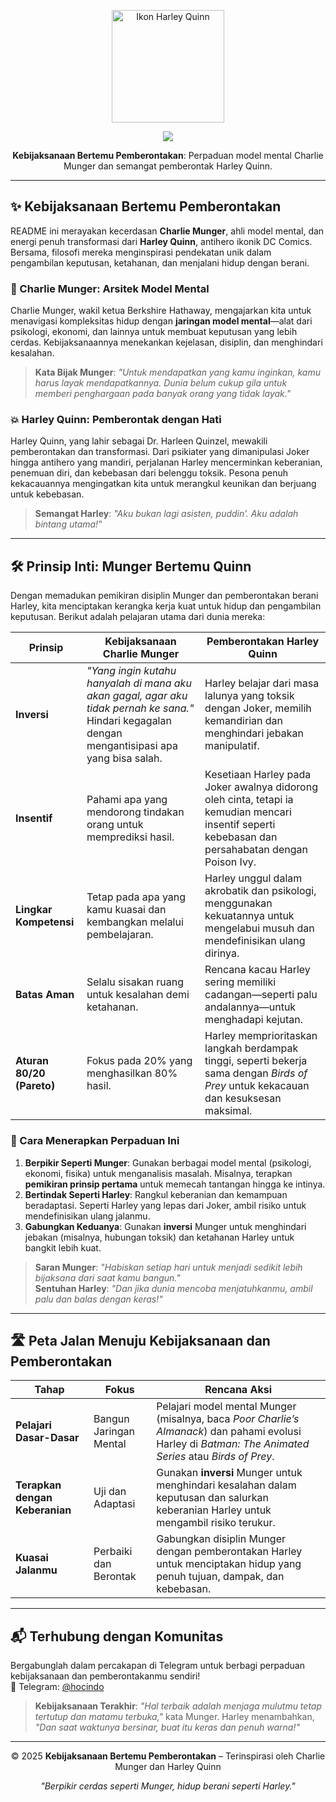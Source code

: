 <p align="center">
  <img src="https://img.icons8.com/color/180/joker-dc.png" alt="Ikon Harley Quinn" width="180">
</p>

<p align="center">
  <a href="https://t.me/hocindo">
    <img src="https://img.shields.io/badge/Telegram-%23Hocindo-blue?logo=telegram&logoColor=white">
  </a>
</p>

<p align="center">
  <b>Kebijaksanaan Bertemu Pemberontakan</b>: Perpaduan model mental Charlie Munger dan semangat pemberontak Harley Quinn.
</p>

---

## ✨ Kebijaksanaan Bertemu Pemberontakan
README ini merayakan kecerdasan **Charlie Munger**, ahli model mental, dan energi penuh transformasi dari **Harley Quinn**, antihero ikonik DC Comics. Bersama, filosofi mereka menginspirasi pendekatan unik dalam pengambilan keputusan, ketahanan, dan menjalani hidup dengan berani.

### 🧠 Charlie Munger: Arsitek Model Mental
Charlie Munger, wakil ketua Berkshire Hathaway, mengajarkan kita untuk menavigasi kompleksitas hidup dengan **jaringan model mental**—alat dari psikologi, ekonomi, dan lainnya untuk membuat keputusan yang lebih cerdas. Kebijaksanaannya menekankan kejelasan, disiplin, dan menghindari kesalahan.

> **Kata Bijak Munger**: *"Untuk mendapatkan yang kamu inginkan, kamu harus layak mendapatkannya. Dunia belum cukup gila untuk memberi penghargaan pada banyak orang yang tidak layak."*

### 💥 Harley Quinn: Pemberontak dengan Hati
Harley Quinn, yang lahir sebagai Dr. Harleen Quinzel, mewakili pemberontakan dan transformasi. Dari psikiater yang dimanipulasi Joker hingga antihero yang mandiri, perjalanan Harley mencerminkan keberanian, penemuan diri, dan kebebasan dari belenggu toksik. Pesona penuh kekacauannya mengingatkan kita untuk merangkul keunikan dan berjuang untuk kebebasan.

> **Semangat Harley**: *"Aku bukan lagi asisten, puddin’. Aku adalah bintang utama!"*

---

## 🛠️ Prinsip Inti: Munger Bertemu Quinn
Dengan memadukan pemikiran disiplin Munger dan pemberontakan berani Harley, kita menciptakan kerangka kerja kuat untuk hidup dan pengambilan keputusan. Berikut adalah pelajaran utama dari dunia mereka:

| Prinsip | Kebijaksanaan Charlie Munger | Pemberontakan Harley Quinn |
|---------|-----------------------------|---------------------------|
| **Inversi** | *"Yang ingin kutahu hanyalah di mana aku akan gagal, agar aku tidak pernah ke sana."* Hindari kegagalan dengan mengantisipasi apa yang bisa salah. | Harley belajar dari masa lalunya yang toksik dengan Joker, memilih kemandirian dan menghindari jebakan manipulatif. |
| **Insentif** | Pahami apa yang mendorong tindakan orang untuk memprediksi hasil. | Kesetiaan Harley pada Joker awalnya didorong oleh cinta, tetapi ia kemudian mencari insentif seperti kebebasan dan persahabatan dengan Poison Ivy. |
| **Lingkar Kompetensi** | Tetap pada apa yang kamu kuasai dan kembangkan melalui pembelajaran. | Harley unggul dalam akrobatik dan psikologi, menggunakan kekuatannya untuk mengelabui musuh dan mendefinisikan ulang dirinya. |
| **Batas Aman** | Selalu sisakan ruang untuk kesalahan demi ketahanan. | Rencana kacau Harley sering memiliki cadangan—seperti palu andalannya—untuk menghadapi kejutan. |
| **Aturan 80/20 (Pareto)** | Fokus pada 20% yang menghasilkan 80% hasil. | Harley memprioritaskan langkah berdampak tinggi, seperti bekerja sama dengan *Birds of Prey* untuk kekacauan dan kesuksesan maksimal. |

### 🎯 Cara Menerapkan Perpaduan Ini
1. **Berpikir Seperti Munger**: Gunakan berbagai model mental (psikologi, ekonomi, fisika) untuk menganalisis masalah. Misalnya, terapkan **pemikiran prinsip pertama** untuk memecah tantangan hingga ke intinya.
2. **Bertindak Seperti Harley**: Rangkul keberanian dan kemampuan beradaptasi. Seperti Harley yang lepas dari Joker, ambil risiko untuk mendefinisikan ulang jalanmu.
3. **Gabungkan Keduanya**: Gunakan **inversi** Munger untuk menghindari jebakan (misalnya, hubungan toksik) dan ketahanan Harley untuk bangkit lebih kuat.

> **Saran Munger**: *"Habiskan setiap hari untuk menjadi sedikit lebih bijaksana dari saat kamu bangun."*  
> **Sentuhan Harley**: *"Dan jika dunia mencoba menjatuhkanmu, ambil palu dan balas dengan keras!"*

---

## 🛣️ Peta Jalan Menuju Kebijaksanaan dan Pemberontakan
| Tahap | Fokus | Rencana Aksi |
|-------|-------|-------------|
| **Pelajari Dasar-Dasar** | Bangun Jaringan Mental | Pelajari model mental Munger (misalnya, baca *Poor Charlie’s Almanack*) dan pahami evolusi Harley di *Batman: The Animated Series* atau *Birds of Prey*. |
| **Terapkan dengan Keberanian** | Uji dan Adaptasi | Gunakan **inversi** Munger untuk menghindari kesalahan dalam keputusan dan salurkan keberanian Harley untuk mengambil risiko terukur. |
| **Kuasai Jalanmu** | Perbaiki dan Berontak | Gabungkan disiplin Munger dengan pemberontakan Harley untuk menciptakan hidup yang penuh tujuan, dampak, dan kebebasan. |

---

## 📬 Terhubung dengan Komunitas
Bergabunglah dalam percakapan di Telegram untuk berbagi perpaduan kebijaksanaan dan pemberontakanmu sendiri!  
📱 Telegram: [@hocindo](https://t.me/hocindo)

> **Kebijaksanaan Terakhir**: *"Hal terbaik adalah menjaga mulutmu tetap tertutup dan matamu terbuka,"* kata Munger. Harley menambahkan, *"Dan saat waktunya bersinar, buat itu keras dan penuh warna!"*

---

<p align="center">
  © 2025 <b>Kebijaksanaan Bertemu Pemberontakan</b> – Terinspirasi oleh Charlie Munger dan Harley Quinn
</p>

<p align="center">
  <i>"Berpikir cerdas seperti Munger, hidup berani seperti Harley."</i>
</p>
